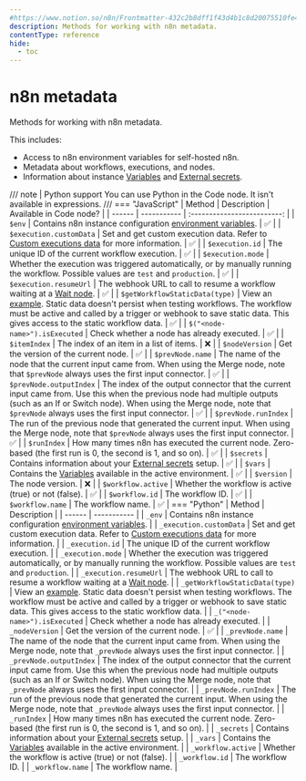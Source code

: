 ```yaml
---
#https://www.notion.so/n8n/Frontmatter-432c2b8dff1f43d4b1c8d20075510fe4
description: Methods for working with n8n metadata.
contentType: reference
hide:
  - toc
---
```


# n8n metadata

Methods for working with n8n metadata.

This includes:

* Access to n8n environment variables for self-hosted n8n.
* Metadata about workflows, executions, and nodes.
* Information about instance [Variables](/code/variables.md) and [External secrets](/external-secrets.md).

/// note | Python support
You can use Python in the Code node. It isn't available in expressions.
///
=== "JavaScript"
	| Method | Description | Available in Code node? |
	| ------ | ----------- | :-------------------------: |
	| `$env` | Contains n8n instance configuration [environment variables](/hosting/configuration/environment-variables/overview.md). | :white_check_mark: |
	| `$execution.customData` | Set and get custom execution data. Refer to [Custom executions data](/workflows/executions/custom-executions-data.md) for more information. | :white_check_mark: | 
	| `$execution.id` | The unique ID of the current workflow execution. | :white_check_mark: |
	| `$execution.mode` | Whether the execution was triggered automatically, or by manually running the workflow. Possible values are `test` and `production`. | :white_check_mark: |
	| `$execution.resumeUrl` | The webhook URL to call to resume a workflow waiting at a [Wait node](/integrations/builtin/core-nodes/n8n-nodes-base.wait.md). | :white_check_mark: |
	| `$getWorkflowStaticData(type)` | View an [example](/code/cookbook/builtin/get-workflow-static-data.md). Static data doesn't persist when testing workflows. The workflow must be active and called by a trigger or webhook to save static data. This gives access to the static workflow data. | :white_check_mark: |
	| `$("<node-name>").isExecuted` | Check whether a node has already executed. | :white_check_mark: |
	| `$itemIndex` | The index of an item in a list of items. | :x: |
	| `$nodeVersion` | Get the version of the current node. | :white_check_mark: |
	| `$prevNode.name` | The name of the node that the current input came from. When using the Merge node, note that `$prevNode` always uses the first input connector. | :white_check_mark: |
	| `$prevNode.outputIndex` | The index of the output connector that the current input came from. Use this when the previous node had multiple outputs (such as an If or Switch node).  When using the Merge node, note that `$prevNode` always uses the first input connector. | :white_check_mark: |
	| `$prevNode.runIndex` | The run of the previous node that generated the current input. When using the Merge node, note that `$prevNode` always uses the first input connector. | :white_check_mark: |
	| `$runIndex` | How many times n8n has executed the current node. Zero-based (the first run is 0, the second is 1, and so on). | :white_check_mark: |
	| `$secrets` | Contains information about your [External secrets](/external-secrets.md) setup. | :white_check_mark: |
	| `$vars` | Contains the [Variables](/code/variables.md) available in the active environment. | :white_check_mark: |
	| `$version` | The node version. | :x: |
	| `$workflow.active` | Whether the workflow is active (true) or not (false). | :white_check_mark: |
	| `$workflow.id` | The workflow ID. | :white_check_mark: |
	| `$workflow.name` | The workflow name. | :white_check_mark: |
=== "Python"
	| Method | Description |
	| ------ | ----------- |
	| `_env` | Contains n8n instance configuration [environment variables](/hosting/configuration/environment-variables/overview.md). |
	| `_execution.customData` | Set and get custom execution data. Refer to [Custom executions data](/workflows/executions/custom-executions-data.md) for more information. | 
	| `_execution.id` | The unique ID of the current workflow execution. | 
	| `_execution.mode` | Whether the execution was triggered automatically, or by manually running the workflow. Possible values are `test` and `production`. | 
	| `_execution.resumeUrl` | The webhook URL to call to resume a workflow waiting at a [Wait node](/integrations/builtin/core-nodes/n8n-nodes-base.wait.md). |
	| `_getWorkflowStaticData(type)` | View an [example](/code/cookbook/builtin/get-workflow-static-data.md). Static data doesn't persist when testing workflows. The workflow must be active and called by a trigger or webhook to save static data. This gives access to the static workflow data. |
	| `_("<node-name>").isExecuted` | Check whether a node has already executed. |
	| `_nodeVersion` | Get the version of the current node. | :white_check_mark: |
	| `_prevNode.name` | The name of the node that the current input came from. When using the Merge node, note that `_prevNode` always uses the first input connector. | 
	| `_prevNode.outputIndex` | The index of the output connector that the current input came from. Use this when the previous node had multiple outputs (such as an If or Switch node).  When using the Merge node, note that `_prevNode` always uses the first input connector. | 
	| `_prevNode.runIndex` | The run of the previous node that generated the current input. When using the Merge node, note that `_prevNode` always uses the first input connector. |
	| `_runIndex` | How many times n8n has executed the current node. Zero-based (the first run is 0, the second is 1, and so on). |
	| `_secrets` | Contains information about your [External secrets](/external-secrets.md) setup. | 
	| `_vars` | Contains the [Variables](/code/variables.md) available in the active environment. | 
	| `_workflow.active` | Whether the workflow is active (true) or not (false). |
	| `_workflow.id` | The workflow ID. | 
	| `_workflow.name` | The workflow name. |
